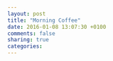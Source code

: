```yaml
---
layout: post
title: "Morning Coffee"
date: 2016-01-08 13:07:30 +0100
comments: false
sharing: true
categories: 
---
```

